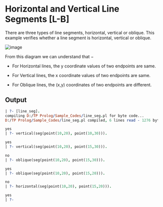 # Horizontal and Vertical Line Segments [L-B]

There are three types of line segments, horizontal, vertical or oblique. This example verifies whether a line segment is horizontal, vertical or oblique.

![image](https://www.tutorialspoint.com/prolog/images/line_segments.jpg)

From this diagram we can understand that −

- For Horizontal lines, the y coordinate values of two endpoints are same.

- For Vertical lines, the x coordinate values of two endpoints are same.

- For Oblique lines, the (x,y) coordinates of two endpoints are different.

## Output

```prolog
| ?- [line_seg].
compiling D:/TP Prolog/Sample_Codes/line_seg.pl for byte code...
D:/TP Prolog/Sample_Codes/line_seg.pl compiled, 6 lines read - 1276 bytes written, 26 ms

yes
| ?- vertical(seg(point(10,20), point(10,30))).

yes
| ?- vertical(seg(point(10,20), point(15,30))).

no
| ?- oblique(seg(point(10,20), point(15,30))).

yes
| ?- oblique(seg(point(10,20), point(15,20))).

no
| ?- horizontal(seg(point(10,20), point(15,20))).

yes
| ?-
```
